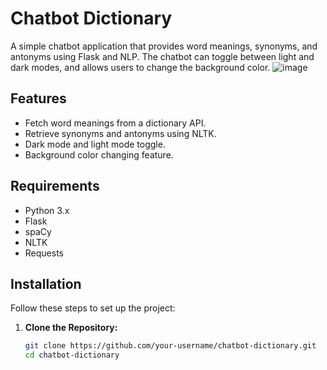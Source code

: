 # Chatbot Dictionary

A simple chatbot application that provides word meanings, synonyms, and antonyms using Flask and NLP. The chatbot can toggle between light and dark modes, and allows users to change the background color.
![image](https://github.com/user-attachments/assets/ad9a21a9-2640-492a-bc76-c9057360f290)

## Features

- Fetch word meanings from a dictionary API.
- Retrieve synonyms and antonyms using NLTK.
- Dark mode and light mode toggle.
- Background color changing feature.

## Requirements

- Python 3.x
- Flask
- spaCy
- NLTK
- Requests

## Installation

Follow these steps to set up the project:

1. **Clone the Repository:**

   ```bash
   git clone https://github.com/your-username/chatbot-dictionary.git
   cd chatbot-dictionary
